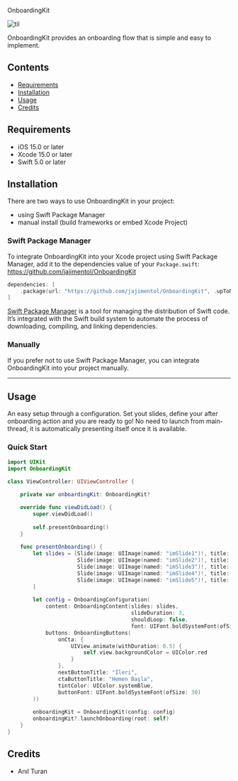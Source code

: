 OnboardingKit

![til](video_preview.gif)


OnboardingKit provides an onboarding flow that is simple and easy to implement.

## Contents

- [Requirements](#requirements)
- [Installation](#installation)
- [Usage](#usage)
- [Credits](#credits)

## Requirements

- iOS 15.0 or later
- Xcode 15.0 or later
- Swift 5.0 or later


## Installation
There are two ways to use OnboardingKit in your project:
- using Swift Package Manager
- manual install (build frameworks or embed Xcode Project)

### Swift Package Manager

To integrate OnboardingKit into your Xcode project using Swift Package Manager, add it to the dependencies value of your `Package.swift`:
https://github.com/jajimentol/OnboardingKit
```swift
dependencies: [
    .package(url: "https://github.com/jajimentol/OnboardingKit", .upToNextMajor(from: "1.0.0"))
]
```

[Swift Package Manager](https://swift.org/package-manager/) is a tool for managing the distribution of Swift code. It’s integrated with the Swift build system to automate the process of downloading, compiling, and linking dependencies.

### Manually

If you prefer not to use Swift Package Manager, you can integrate OnboardingKit into your project manually.

---

## Usage

An easy setup through a configuration. Set yout slides, define your after onboarding action and you are ready to go!
No need to launch from main-thread, it is automatically presenting itself once it is available.

### Quick Start

```swift
import UIKit
import OnboardingKit

class ViewController: UIViewController {
    
    private var onboardingKit: OnboardingKit?

    override func viewDidLoad() {
        super.viewDidLoad()
        
        self.presentOnboarding()
    }
    
    func presentOnboarding() {
        let slides = [Slide(image: UIImage(named: "imSlide1")!, title: "Personalized Offers at 40,000+ places"),
                      Slide(image: UIImage(named: "imSlide2")!, title: "Stack your rewards every time you pay"),
                      Slide(image: UIImage(named: "imSlide3")!, title: "Enjoy exclusive deals and discounts"),
                      Slide(image: UIImage(named: "imSlide4")!, title: "Earn cashback on every purchase"),
                      Slide(image: UIImage(named: "imSlide5")!, title: "Save and earn with every transaction")
        ]
        
        let config = OnboardingConfiguration(
            content: OnboardingContent(slides: slides,
                                       slideDuration: 3,
                                       shouldLoop: false,
                                       font: UIFont.boldSystemFont(ofSize: 50)),
            buttons: OnboardingButtons(
                onCta: {
                    UIView.animate(withDuration: 0.5) {
                        self.view.backgroundColor = UIColor.red
                    }
                },
                nextButtonTitle: "İleri",
                ctaButtonTitle: "Hemen Başla",
                tintColor: UIColor.systemBlue,
                buttonFont: UIFont.boldSystemFont(ofSize: 30)
        ))
        
        onboardingKit = OnboardingKit(config: config)
        onboardingKit?.launchOnboarding(root: self)
    }
}


```

## Credits

- Anıl Turan
